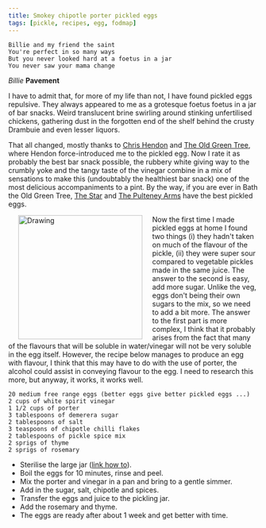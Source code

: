 ```yaml
---
title: Smokey chipotle porter pickled eggs
tags: [pickle, recipes, egg, fodmap]
---
```


    Billie and my friend the saint
    You're perfect in so many ways
    But you never looked hard at a foetus in a jar
    You never saw your mama change
	
*Billie* **Pavement**


I have to admit that, for more of my life than not, I have found pickled eggs repulsive. They always appeared to me as a grotesque foetus foetus in a jar of bar snacks. Weird translucent brine swirling around stinking unfertilised chickens, gathering dust in the forgotten end of the shelf behind the crusty Drambuie and even lesser liquors. 

That all changed, mostly thanks to [Chris Hendon](https://chemistry.uoregon.edu/profile/chendon/) and [The Old Green Tree](http://bathpubs.co.uk/tag/old-green-tree/), where Hendon force-introduced me to the pickled egg. Now I rate it as probably the best bar snack possible, the rubbery white giving way to the crumbly yoke and the tangy taste of the vinegar combine in a mix of sensations to make this (undoubtably the healthiest bar snack) one of the most delicious accompaniments to a pint. By the way, if you are ever in Bath the Old Green Tree, [The Star](http://www.abbeyales.co.uk/our-pubs.html) and [The Pulteney Arms](https://www.thepulteneyarms.co.uk/) have the best pickled eggs. 

<img align="left" hspace="20" src="http://fodblog.github.io/assets/pictures/pickled_eggs.jpg" alt="Drawing" style="width: 250px;"/>

Now the first time I made pickled eggs at home I found two things (i) they hadn't taken on much of the flavour of the pickle, (ii) they were super sour compared to vegetable pickles made in the same juice. The answer to the second is easy, add more sugar. Unlike the veg, eggs don't being their own sugars to the mix, so we need to add a bit more. The answer to the first part is more complex, I think that it probably arises from the fact that many of the flavours that will be soluble in water/vinegar will not be very soluble in the egg itself. However, the recipe below manages to produce an egg with flavour, I think that this may have to do with the use of porter, the alcohol could assist in conveying flavour to the egg. I need to research this more, but anyway, it works, it works well. 






	20 medium free range eggs (better eggs give better pickled eggs ...)
	2 cups of white spirit vinegar
	1 1/2 cups of porter
	3 tablespoons of demerera sugar
    2 tablespoons of salt
	3 teaspoons of chipotle chilli flakes
	2 tablespoons of pickle spice mix
	2 sprigs of thyme
	2 sprigs of rosemary

	
 * Sterilise the large jar ([link how to](https://www.bbcgoodfood.com/howto/guide/how-sterilise-jars)).
 * Boil the eggs for 10 minutes, rinse and peel.
 * Mix the porter and vinegar in a pan and bring to a gentle simmer.
 * Add in the sugar, salt, chipotle and spices.
 * Transfer the eggs and juice to the pickling jar.
 * Add the rosemary and thyme.
 * The eggs are ready after about 1 week and get better with time.
